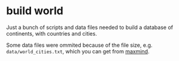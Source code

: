 # build world
Just a bunch of scripts and data files needed to build a database of continents, with countries and cities.

Some data files were ommited because of the file size, e.g. `data/world_cities.txt`, which you can get from [maxmind](https://www.maxmind.com/en/free-world-cities-database").
